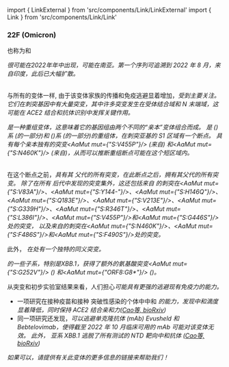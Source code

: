 import { LinkExternal } from 'src/components/Link/LinkExternal'
import { Link } from 'src/components/Link/Link'




<MdxContent filepath="VoCHeader.md'" />

### 22F (Omicron)
也称为<Lin name="XBB" />和<Who name="Omicron" />

<MdxContent filepath="OmicronHeader.md'" />

<Var name="22F (Omicron)"/> 很可能在2022年年中出现，可能在南亚。第一个序列可追溯到 2022 年 8 月，来自印度，此后已大幅扩散。
<br/><br/>

与所有的<Who name="Omicron" />变体一样, 由于该变体家族的传播和免疫逃避显着增加，<Var name="22F (Omicron)" prefix=""/>受到主要关注。它们在刺突基因中有大量突变，其中许多突变发生在受体结合域和 N 末端域，这可能在 ACE2 结合和抗体识别中发挥关键作用。

<Var name="22F (Omicron)" prefix=""/>是一种重组变体，这意味着它的基因组由两个不同的“亲本”变体组合而成。 <Var name="22F (Omicron)" prefix=""/>是<Lin name="BJ.1"/> (<Lin name="BA.2.10.1.1"/>)系 (<Var name="21L (Omicron)" prefix=""/>的一部分)和<Lin name="BM.1.1.1"/> (<Lin name="BA.2.75.3.1.1.1"/>)系 (<Var name="22D (Omicron)" prefix=""/>的一部分)的重组体，在刺突亚基的 S1 区域有一个断点。
<Var name="22F (Omicron)" prefix=""/> 具有每个亲本独有的突变<AaMut mut={"S:V455P"}/> (来自<Lin name="BJ.1"/>) 和<AaMut mut={"S:N460K"}/> (来自<Lin name="BM.1.1.1"/>)，从而可以推断重组断点可能在这个短区域内。
<br/>
<br/>

在这个断点之前，<Var name="22F (Omicron)" prefix=""/>具有其 <Lin name="BJ.1"/>父代的所有突变，在此断点之后，拥有其<Lin name="BM.1.1.1"/>父代的所有突变。 除了在所有 <Var name="21L (Omicron)" prefix=""/>后代中发现的突变集外，这还包括来自 <Lin name="BJ.1"/>的刺突在<AaMut mut={"S:V83A"}/>、<AaMut mut={"S:Y144-"}/>、<AaMut mut={"S:H146Q"}/>、 <AaMut mut={"S:Q183E"}/>、<AaMut mut={"S:V213E"}/>、<AaMut mut={"S:G339H"}/>、<AaMut mut={"S:R346T"}/>、<AaMut mut={"S:L386I"}/>、<AaMut mut={"S:V455P"}/>和<AaMut mut={"S:G446S"}/>处的突变， 以及来自<Lin name="BM.1.1.1"/>的刺突在<AaMut mut={"S:N460K"}/>、<AaMut mut={"S:F486S"}/>和<AaMut mut={"S:F490S"}/>处的突变。

此外， <Var name="22F (Omicron)" prefix=""/>在<NucMut mut="A19326G" />处有一个独特的同义突变。

<Var name="22F (Omicron)" prefix=""/>的一些子系，特别是XBB.1，获得了额外的氨基酸突变<AaMut mut={"S:G252V"}/> (<NucMut mut="G22317T"/>) 和<AaMut mut={"ORF8:G8*"}/> (<NucMut mut="G27915T"/>)。

从突变和初步实验室结果来看，人们担心<Var name="22F (Omicron)" prefix=""/>可能具有更强的逃避现有免疫力的能力。
- 一项研究在接种疫苗和接种 <Who name="Omicron" />突破性感染的个体中中和 <Var name="22F (Omicron)" prefix=""/>的能力，发现中和滴度显着降低，同时保持 ACE2 结合亲和力([Cao等, bioRxiv](https://www.biorxiv.org/content/10.1101/2022.09.15.507787v4))
- 同一项研究还发现，<Var name="22F (Omicron)" prefix=""/>可以逃避单克隆抗体 (mAb) Evusheld 和 Bebtelovimab，使得截至 2022 年 10 月临床可用的 mAb 可能对该变体无效。 此外， <Var name="22F (Omicron)" prefix=""/>亚系 XBB.1 逃脱了所有测试的 NTD 靶向中和抗体 ([Cao等, bioRxiv](https://www.biorxiv.org/content/10.1101/2022.09.15.507787v4))


_如果可以，请提供有关此变体的更多信息的链接来帮助我们！_





